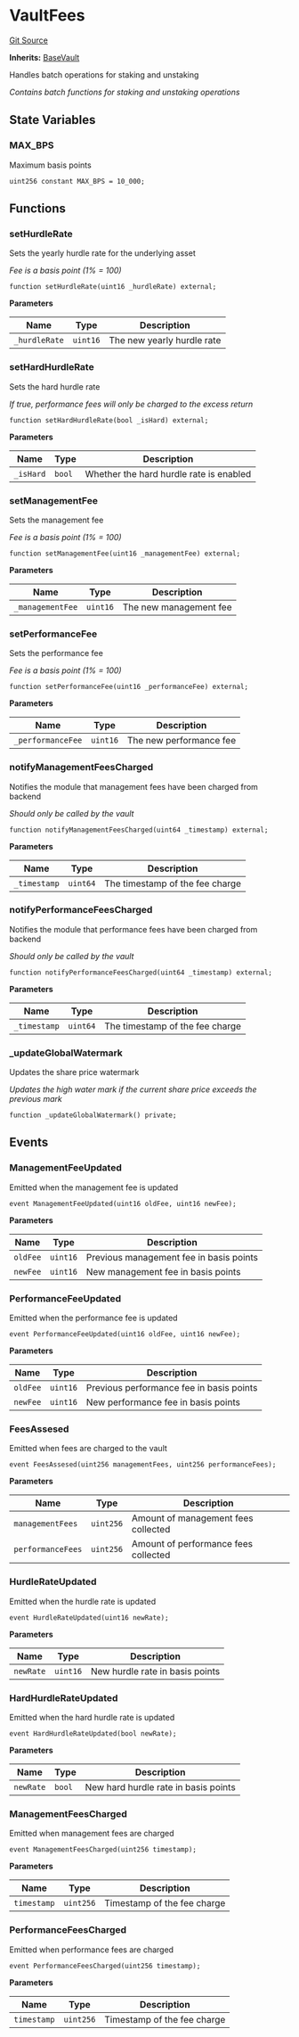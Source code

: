 # VaultFees
[Git Source](https://github.com/VerisLabs/KAM/blob/26924a026af1e1620e830002fd931ff7e42525b6/src/kStakingVault/base/VaultFees.sol)

**Inherits:**
[BaseVault](/src/kStakingVault/base/BaseVault.sol/abstract.BaseVault.md)

Handles batch operations for staking and unstaking

*Contains batch functions for staking and unstaking operations*


## State Variables
### MAX_BPS
Maximum basis points


```solidity
uint256 constant MAX_BPS = 10_000;
```


## Functions
### setHurdleRate

Sets the yearly hurdle rate for the underlying asset

*Fee is a basis point (1% = 100)*


```solidity
function setHurdleRate(uint16 _hurdleRate) external;
```
**Parameters**

|Name|Type|Description|
|----|----|-----------|
|`_hurdleRate`|`uint16`|The new yearly hurdle rate|


### setHardHurdleRate

Sets the hard hurdle rate

*If true, performance fees will only be charged to the excess return*


```solidity
function setHardHurdleRate(bool _isHard) external;
```
**Parameters**

|Name|Type|Description|
|----|----|-----------|
|`_isHard`|`bool`|Whether the hard hurdle rate is enabled|


### setManagementFee

Sets the management fee

*Fee is a basis point (1% = 100)*


```solidity
function setManagementFee(uint16 _managementFee) external;
```
**Parameters**

|Name|Type|Description|
|----|----|-----------|
|`_managementFee`|`uint16`|The new management fee|


### setPerformanceFee

Sets the performance fee

*Fee is a basis point (1% = 100)*


```solidity
function setPerformanceFee(uint16 _performanceFee) external;
```
**Parameters**

|Name|Type|Description|
|----|----|-----------|
|`_performanceFee`|`uint16`|The new performance fee|


### notifyManagementFeesCharged

Notifies the module that management fees have been charged from backend

*Should only be called by the vault*


```solidity
function notifyManagementFeesCharged(uint64 _timestamp) external;
```
**Parameters**

|Name|Type|Description|
|----|----|-----------|
|`_timestamp`|`uint64`|The timestamp of the fee charge|


### notifyPerformanceFeesCharged

Notifies the module that performance fees have been charged from backend

*Should only be called by the vault*


```solidity
function notifyPerformanceFeesCharged(uint64 _timestamp) external;
```
**Parameters**

|Name|Type|Description|
|----|----|-----------|
|`_timestamp`|`uint64`|The timestamp of the fee charge|


### _updateGlobalWatermark

Updates the share price watermark

*Updates the high water mark if the current share price exceeds the previous mark*


```solidity
function _updateGlobalWatermark() private;
```

## Events
### ManagementFeeUpdated
Emitted when the management fee is updated


```solidity
event ManagementFeeUpdated(uint16 oldFee, uint16 newFee);
```

**Parameters**

|Name|Type|Description|
|----|----|-----------|
|`oldFee`|`uint16`|Previous management fee in basis points|
|`newFee`|`uint16`|New management fee in basis points|

### PerformanceFeeUpdated
Emitted when the performance fee is updated


```solidity
event PerformanceFeeUpdated(uint16 oldFee, uint16 newFee);
```

**Parameters**

|Name|Type|Description|
|----|----|-----------|
|`oldFee`|`uint16`|Previous performance fee in basis points|
|`newFee`|`uint16`|New performance fee in basis points|

### FeesAssesed
Emitted when fees are charged to the vault


```solidity
event FeesAssesed(uint256 managementFees, uint256 performanceFees);
```

**Parameters**

|Name|Type|Description|
|----|----|-----------|
|`managementFees`|`uint256`|Amount of management fees collected|
|`performanceFees`|`uint256`|Amount of performance fees collected|

### HurdleRateUpdated
Emitted when the hurdle rate is updated


```solidity
event HurdleRateUpdated(uint16 newRate);
```

**Parameters**

|Name|Type|Description|
|----|----|-----------|
|`newRate`|`uint16`|New hurdle rate in basis points|

### HardHurdleRateUpdated
Emitted when the hard hurdle rate is updated


```solidity
event HardHurdleRateUpdated(bool newRate);
```

**Parameters**

|Name|Type|Description|
|----|----|-----------|
|`newRate`|`bool`|New hard hurdle rate in basis points|

### ManagementFeesCharged
Emitted when management fees are charged


```solidity
event ManagementFeesCharged(uint256 timestamp);
```

**Parameters**

|Name|Type|Description|
|----|----|-----------|
|`timestamp`|`uint256`|Timestamp of the fee charge|

### PerformanceFeesCharged
Emitted when performance fees are charged


```solidity
event PerformanceFeesCharged(uint256 timestamp);
```

**Parameters**

|Name|Type|Description|
|----|----|-----------|
|`timestamp`|`uint256`|Timestamp of the fee charge|

